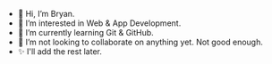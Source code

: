 - 👋 Hi, I’m Bryan.
- 👀 I’m interested in Web & App Development.
- 🌱 I’m currently learning Git & GitHub.
- 💞️ I’m not looking to collaborate on anything yet. Not good enough.
- ✨ I'll add the rest later.

<!---
Bscott335/Bscott335 is a ✨ special ✨ repository because its `README.md` (this file) appears on your GitHub profile.
You can click the Preview link to take a look at your changes.
--->
